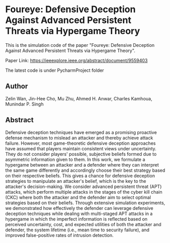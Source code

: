 # Foureye: Defensive Deception Against Advanced Persistent Threats via Hypergame Theory

This is the simulation code of the paper "Foureye: Defensive Deception Against Advanced Persistent Threats via Hypergame Theory".

Paper Link: https://ieeexplore.ieee.org/abstract/document/9559403

The latest code is under PycharmProject folder

## Author

Zelin Wan, Jin-Hee Cho, Mu Zhu, Ahmed H. Anwar, Charles Kamhoua, Munindar P. Singh

## Abstract

Defensive deception techniques have emerged as a promising proactive defense mechanism to mislead an attacker and thereby achieve attack failure.  However, most game-theoretic defensive deception approaches have assumed that players maintain consistent views under uncertainty. They do not consider players' possible, subjective beliefs formed due to asymmetric information given to them. In this work, we formulate a hypergame between an attacker and a defender where they can interpret the same game differently and accordingly choose their best strategy based on their respective beliefs.  This gives a chance for defensive deception strategies to manipulate an attacker's belief, which is the key to the attacker's decision-making.  We consider advanced persistent threat (APT) attacks, which perform multiple attacks in the stages of the cyber kill chain (CKC) where both the attacker and the defender aim to select optimal strategies based on their beliefs. Through extensive simulation experiments, we demonstrated how effectively the defender can leverage defensive deception techniques while dealing with multi-staged APT attacks in a hypergame in which the imperfect information is reflected based on perceived uncertainty, cost, and expected utilities of both the attacker and defender, the system lifetime (i.e., mean time to security failure), and improved false-positive rates of intrusion detection.

